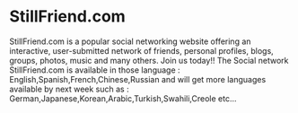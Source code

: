 StillFriend.com
===============

StillFriend.com is a popular social networking website offering an interactive, user-submitted network of friends, personal profiles, blogs, groups, photos, music and many others. Join us today!! The Social network StillFriend.com is available in those language : English,Spanish,French,Chinese,Russian and will get more languages available by next week such as : German,Japanese,Korean,Arabic,Turkish,Swahili,Creole etc... 